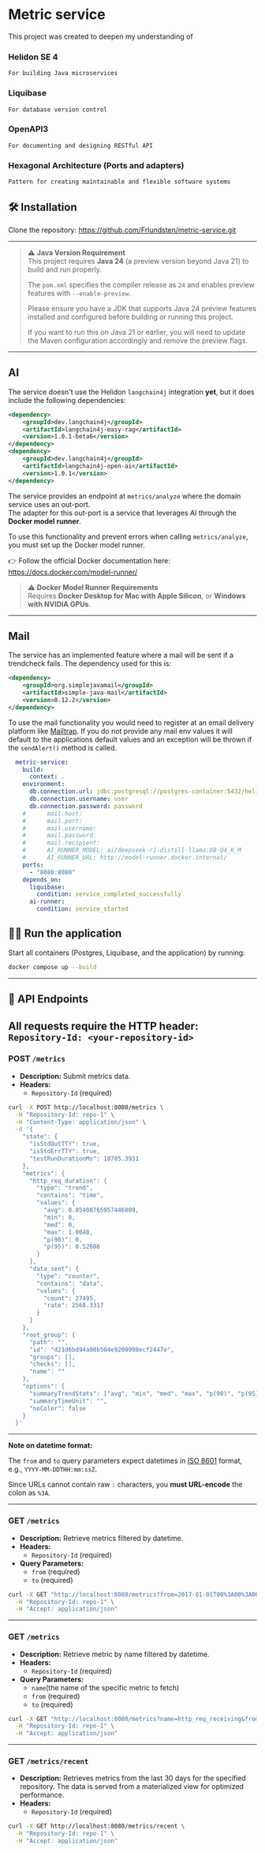 # Metric service
This project was created to deepen my understanding of

### Helidon SE 4
    For building Java microservices
### Liquibase
    For database version control
### OpenAPI3
    For documenting and designing RESTful API
### Hexagonal Architecture (Ports and adapters)
    Pattern for creating maintainable and flexible software systems

## 🛠️ Installation

Clone the repository:
https://github.com/Frlundsten/metric-service.git

---

> ⚠️ **Java Version Requirement**  
> This project requires **Java 24** (a preview version beyond Java 21) to build and run properly.
>
> The `pom.xml` specifies the compiler release as `24` and enables preview features with `--enable-preview`.
>
> Please ensure you have a JDK that supports Java 24 preview features installed and configured before building or running this project.
>
> If you want to run this on Java 21 or earlier, you will need to update the Maven configuration accordingly and remove the preview flags.

---
## AI

The service doesn't use the Helidon `langchain4j` integration **yet**, but it does include the following dependencies:

```xml
<dependency>
    <groupId>dev.langchain4j</groupId>
    <artifactId>langchain4j-easy-rag</artifactId>
    <version>1.0.1-beta6</version>
</dependency>
<dependency>
    <groupId>dev.langchain4j</groupId>
    <artifactId>langchain4j-open-ai</artifactId>
    <version>1.0.1</version>
</dependency>
```

The service provides an endpoint at `metrics/analyze` where the domain service uses an out-port.  
The adapter for this out-port is a service that leverages AI through the **Docker model runner**.

To use this functionality and prevent errors when calling `metrics/analyze`, you must set up the Docker model runner.

👉 Follow the official Docker documentation here:  
https://docs.docker.com/model-runner/

> ⚠️ **Docker Model Runner Requirements**  
> Requires **Docker Desktop for Mac with Apple Silicon**, or **Windows with NVIDIA GPUs**.
---
## Mail
The service has an implemented feature where a mail will be sent if a trendcheck fails.
The dependency used for this is:
```xml 
<dependency>
    <groupId>org.simplejavamail</groupId>
    <artifactId>simple-java-mail</artifactId>
    <version>8.12.2</version>
</dependency>
```
To use the mail functionality you would need to register at an email delivery platform like [Mailtrap](https://mailtrap.io/).
If you do not provide any mail env values it will default to the applications default values and an exception will be thrown if the ```sendAlert()``` method is called. 

```yaml
  metric-service:
    build:
      context: .
    environment:
      db.connection.url: jdbc:postgresql://postgres-container:5432/helidon
      db.connection.username: user
      db.connection.password: password
    #      mail.host: 
    #      mail.port:
    #      mail.username:
    #      mail.password:
    #      mail.recipient:
    #      AI_RUNNER_MODEL: ai/deepseek-r1-distill-llama:8B-Q4_K_M
    #      AI_RUNNER_URL: http://model-runner.docker.internal/
    ports:
      - "8080:8080"
    depends_on:
      liquibase:
        condition: service_completed_successfully
      ai-runner:
        condition: service_started
```
## 🏃‍♂️ Run the application
Start all containers (Postgres, Liquibase, and the application) by running:

```bash
docker compose up --build
```
---
## 📡 API Endpoints

All requests **require** the HTTP header:  
```Repository-Id: <your-repository-id>```
---

### POST `/metrics`
- **Description:** Submit metrics data.
- **Headers:**  
  - `Repository-Id` (required)

```bash
curl -X POST http://localhost:8080/metrics \
  -H "Repository-Id: repo-1" \
  -H "Content-Type: application/json" \
  -d '{
    "state": {
      "isStdOutTTY": true,
      "isStdErrTTY": true,
      "testRunDurationMs": 10705.3931
    },
    "metrics": {
      "http_req_duration": {
        "type": "trend",
        "contains": "time",
        "values": {
          "avg": 0.05408765957446809,
          "min": 0,
          "med": 0,
          "max": 1.0048,
          "p(90)": 0,
          "p(95)": 0.52686
        }
      },
      "data_sent": {
        "type": "counter",
        "contains": "data",
        "values": {
          "count": 27495,
          "rate": 2568.3317
        }
      }
    },
    "root_group": {
      "path": "",
      "id": "d21d6bd94a00b504e9200998ecf2447e",
      "groups": [],
      "checks": [],
      "name": ""
    },
    "options": {
      "summaryTrendStats": ["avg", "min", "med", "max", "p(90)", "p(95)"],
      "summaryTimeUnit": "",
      "noColor": false
    }
  }'

```

 ---
**Note on datetime format:**

The `from` and `to` query parameters expect datetimes in [ISO 8601](https://en.wikipedia.org/wiki/ISO_8601) format, e.g., `YYYY-MM-DDTHH:mm:ssZ`.

Since URLs cannot contain raw `:` characters, you **must URL-encode** the colon as `%3A`.

 ---
 
### GET  `/metrics`
- **Description:** Retrieve metrics filtered by datetime.
- **Headers:**  
  - `Repository-Id` (required)
- **Query Parameters:**
  - `from` (required)
  - `to` (required)
```bash
curl -X GET "http://localhost:8080/metrics?from=2017-01-01T00%3A00%3A00Z&to=2027-01-01T00%3A00%3A00Z" \
  -H "Repository-Id: repo-1" \
  -H "Accept: application/json"
```

---

### GET  `/metrics`
- **Description:** Retrieve metric by name filtered by datetime.
- **Headers:**  
  - `Repository-Id` (required)
- **Query Parameters:**
  - `name`(the name of the specific metric to fetch)
  - `from` (required)
  - `to` (required)
```bash
curl -X GET "http://localhost:8080/metrics?name=http_req_receiving&from=2017-01-02T00%3A00%3A00Z&to=2027-01-02T00%3A00%3A00Z" \
  -H "Repository-Id: repo-1" \
  -H "Accept: application/json"
```

---

### GET  `/metrics/recent`
- **Description:** Retrieves metrics from the last 30 days for the specified repository. The data is served from a materialized view for optimized performance.
- **Headers:**  
  - `Repository-Id` (required)
```bash
curl -X GET http://localhost:8080/metrics/recent \
  -H "Repository-Id: repo-1" \
  -H "Accept: application/json"
```

